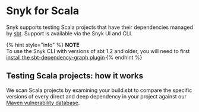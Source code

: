 # Snyk for Scala

Snyk supports testing Scala projects that have their dependencies managed by [sbt](https://www.scala-sbt.org/). Support is available via the Snyk UI and CLI.

{% hint style="info" %}
**NOTE**  
To use the Snyk CLI with versions of sbt 1.2 and older, you will need to first [install the sbt-dependency-graph plugin](https://support.snyk.io/hc/en-us/articles/360004167317)
{% endhint %}

## Testing Scala projects: how it works

We scan Scala projects by examining your build.sbt to compare the specific versions of every direct and deep dependency in your project against our [Maven vulnerability database](https://snyk.io/vuln?type=maven).

